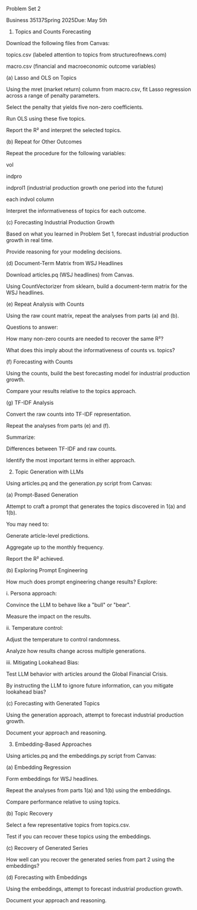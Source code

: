 Problem Set 2

Business 35137Spring 2025Due: May 5th

1. Topics and Counts Forecasting

Download the following files from Canvas:

topics.csv (labeled attention to topics from structureofnews.com)

macro.csv (financial and macroeconomic outcome variables)

(a) Lasso and OLS on Topics

Using the mret (market return) column from macro.csv, fit Lasso regression across a range of penalty parameters.

Select the penalty that yields five non-zero coefficients.

Run OLS using these five topics.

Report the R² and interpret the selected topics.

(b) Repeat for Other Outcomes

Repeat the procedure for the following variables:

vol

indpro

indprol1 (industrial production growth one period into the future)

each indvol column

Interpret the informativeness of topics for each outcome.

(c) Forecasting Industrial Production Growth

Based on what you learned in Problem Set 1, forecast industrial production growth in real time.

Provide reasoning for your modeling decisions.

(d) Document-Term Matrix from WSJ Headlines

Download articles.pq (WSJ headlines) from Canvas.

Using CountVectorizer from sklearn, build a document-term matrix for the WSJ headlines.

(e) Repeat Analysis with Counts

Using the raw count matrix, repeat the analyses from parts (a) and (b).

Questions to answer:

How many non-zero counts are needed to recover the same R²?

What does this imply about the informativeness of counts vs. topics?

(f) Forecasting with Counts

Using the counts, build the best forecasting model for industrial production growth.

Compare your results relative to the topics approach.

(g) TF-IDF Analysis

Convert the raw counts into TF-IDF representation.

Repeat the analyses from parts (e) and (f).

Summarize:

Differences between TF-IDF and raw counts.

Identify the most important terms in either approach.

2. Topic Generation with LLMs

Using articles.pq and the generation.py script from Canvas:

(a) Prompt-Based Generation

Attempt to craft a prompt that generates the topics discovered in 1(a) and 1(b).

You may need to:

Generate article-level predictions.

Aggregate up to the monthly frequency.

Report the R² achieved.

(b) Exploring Prompt Engineering

How much does prompt engineering change results? Explore:

i. Persona approach:

Convince the LLM to behave like a "bull" or "bear".

Measure the impact on the results.

ii. Temperature control:

Adjust the temperature to control randomness.

Analyze how results change across multiple generations.

iii. Mitigating Lookahead Bias:

Test LLM behavior with articles around the Global Financial Crisis.

By instructing the LLM to ignore future information, can you mitigate lookahead bias?

(c) Forecasting with Generated Topics

Using the generation approach, attempt to forecast industrial production growth.

Document your approach and reasoning.

3. Embedding-Based Approaches

Using articles.pq and the embeddings.py script from Canvas:

(a) Embedding Regression

Form embeddings for WSJ headlines.

Repeat the analyses from parts 1(a) and 1(b) using the embeddings.

Compare performance relative to using topics.

(b) Topic Recovery

Select a few representative topics from topics.csv.

Test if you can recover these topics using the embeddings.

(c) Recovery of Generated Series

How well can you recover the generated series from part 2 using the embeddings?

(d) Forecasting with Embeddings

Using the embeddings, attempt to forecast industrial production growth.

Document your approach and reasoning.

